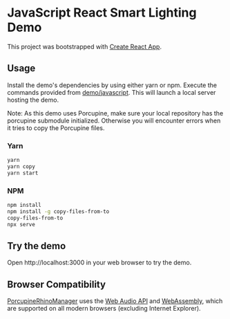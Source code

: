 # JavaScript React Smart Lighting Demo

This project was bootstrapped with [Create React App](https://github.com/facebook/create-react-app).

## Usage

Install the demo's dependencies by using either yarn or npm. Execute the commands provided from [demo/javascript](/demo/javascript). This will launch a local server hosting the demo.

Note: As this demo uses Porcupine, make sure your local repository has the porcupine submodule initialized. Otherwise you will encounter errors when it tries to copy the Porcupine files.

### Yarn

```bash
yarn
yarn copy
yarn start
```

### NPM

```bash
npm install
npm install -g copy-files-from-to
copy-files-from-to
npx serve
```

## Try the demo

Open http://localhost:3000 in your web browser to try the demo.

## Browser Compatibility

[PorcupineRhinoManager](porcupine_rhino_manager.js) uses the
[Web Audio API](https://developer.mozilla.org/en-US/docs/Web/API/Web_Audio_API) and
[WebAssembly](https://webassembly.org/), which are supported on all modern browsers (excluding Internet Explorer).